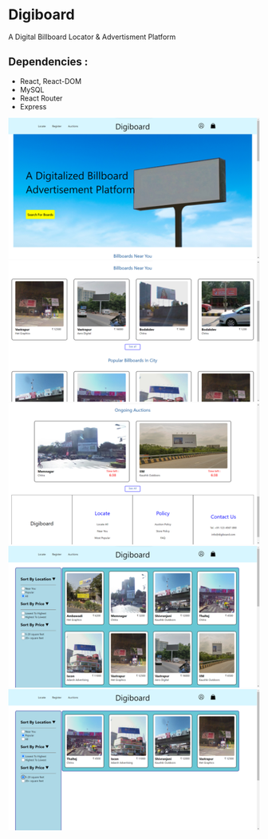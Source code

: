 # Digiboard
 A Digital Billboard Locator & Advertisment Platform

## Dependencies :
- React, React-DOM
- MySQL
- React Router
- Express

![Screenshots](./preview/1.png)
![Screenshots](./preview/2.png)
![Screenshots](./preview/3.png)
![Screenshots](./preview/4.png)
![Screenshots](./preview/5.png)
